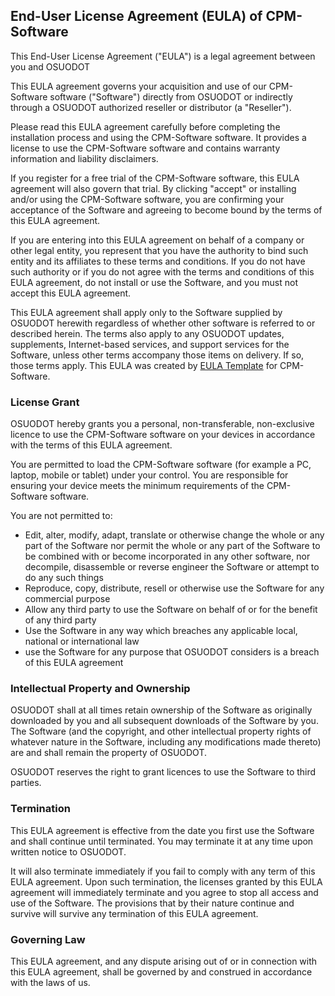 <h2>End-User License Agreement (EULA) of <span class="app_name">CPM-Software</span></h2>

<p>This End-User License Agreement ("EULA") is a legal agreement between you and <span class="company_name">OSUODOT</span></p>

<p>This EULA agreement governs your acquisition and use of our <span class="app_name">CPM-Software</span> software ("Software") directly from <span class="company_name">OSUODOT</span> or indirectly through a <span class="company_name">OSUODOT</span> authorized reseller or distributor (a "Reseller").</p>

<p>Please read this EULA agreement carefully before completing the installation process and using the <span class="app_name">CPM-Software</span> software. It provides a license to use the <span class="app_name">CPM-Software</span> software and contains warranty information and liability disclaimers.</p>

<p>If you register for a free trial of the <span class="app_name">CPM-Software</span> software, this EULA agreement will also govern that trial. By clicking "accept" or installing and/or using the <span class="app_name">CPM-Software</span> software, you are confirming your acceptance of the Software and agreeing to become bound by the terms of this EULA agreement.</p>

<p>If you are entering into this EULA agreement on behalf of a company or other legal entity, you represent that you have the authority to bind such entity and its affiliates to these terms and conditions. If you do not have such authority or if you do not agree with the terms and conditions of this EULA agreement, do not install or use the Software, and you must not accept this EULA agreement.</p>

<p>This EULA agreement shall apply only to the Software supplied by <span class="company_name">OSUODOT</span> herewith regardless of whether other software is referred to or described herein. The terms also apply to any <span class="company_name">OSUODOT</span> updates, supplements, Internet-based services, and support services for the Software, unless other terms accompany those items on delivery. If so, those terms apply. This EULA was created by <a href="https://www.eulatemplate.com">EULA Template</a> for <span class="app_name">CPM-Software</span>.

<h3>License Grant</h3>

<p><span class="company_name">OSUODOT</span> hereby grants you a personal, non-transferable, non-exclusive licence to use the <span class="app_name">CPM-Software</span> software on your devices in accordance with the terms of this EULA agreement.</p>

<p>You are permitted to load the <span class="app_name">CPM-Software</span> software (for example a PC, laptop, mobile or tablet) under your control. You are responsible for ensuring your device meets the minimum requirements of the <span class="app_name">CPM-Software</span> software.</p>

<p>You are not permitted to:</p>

<ul>
<li>Edit, alter, modify, adapt, translate or otherwise change the whole or any part of the Software nor permit the whole or any part of the Software to be combined with or become incorporated in any other software, nor decompile, disassemble or reverse engineer the Software or attempt to do any such things</li>
<li>Reproduce, copy, distribute, resell or otherwise use the Software for any commercial purpose</li>
<li>Allow any third party to use the Software on behalf of or for the benefit of any third party</li>
<li>Use the Software in any way which breaches any applicable local, national or international law</li>
<li>use the Software for any purpose that <span class="company_name">OSUODOT</span> considers is a breach of this EULA agreement</li>
</ul>

<h3>Intellectual Property and Ownership</h3>

<p><span class="company_name">OSUODOT</span> shall at all times retain ownership of the Software as originally downloaded by you and all subsequent downloads of the Software by you. The Software (and the copyright, and other intellectual property rights of whatever nature in the Software, including any modifications made thereto) are and shall remain the property of <span class="company_name">OSUODOT</span>.</p>

<p><span class="company_name">OSUODOT</span> reserves the right to grant licences to use the Software to third parties.</p>

<h3>Termination</h3>

<p>This EULA agreement is effective from the date you first use the Software and shall continue until terminated. You may terminate it at any time upon written notice to <span class="company_name">OSUODOT</span>.</p>

<p>It will also terminate immediately if you fail to comply with any term of this EULA agreement. Upon such termination, the licenses granted by this EULA agreement will immediately terminate and you agree to stop all access and use of the Software. The provisions that by their nature continue and survive will survive any termination of this EULA agreement.</p>

<h3>Governing Law</h3>

<p>This EULA agreement, and any dispute arising out of or in connection with this EULA agreement, shall be governed by and construed in accordance with the laws of <span class="country">us</span>.</p>
